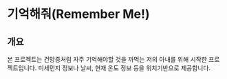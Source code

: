 # 기억해줘(Remember Me!)

## 개요

본 프로젝트는 건망증처럼 자주 기억해야할 것을 까먹는 저의 아내를 위해 시작한 프로젝트입니다.
미세먼지 정보나 날씨, 현재 온도 정보 등을 위치기반으로 제공합니다.
